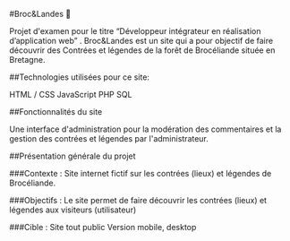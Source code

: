 #Broc&Landes 🌲

Projet d'examen pour le titre “Développeur intégrateur en réalisation d’application web” . Broc&Landes est un site qui a pour objectif de faire découvrir des Contrées et légendes de la forêt de Brocéliande située en Bretagne.

##Technologies utilisées pour ce site:

   HTML / CSS
   JavaScript
   PHP
   SQL

##Fonctionnalités du site

Une interface d'administration pour la modération des commentaires et la gestion des contrées et légendes par l'administrateur.

##Présentation générale du projet

###Contexte :
Site internet fictif sur les contrées (lieux) et légendes de Brocéliande.

###Objectifs :
Le site permet de faire découvrir les contrées (lieux) et légendes aux visiteurs (utilisateur)

###Cible :
Site tout public Version mobile, desktop
